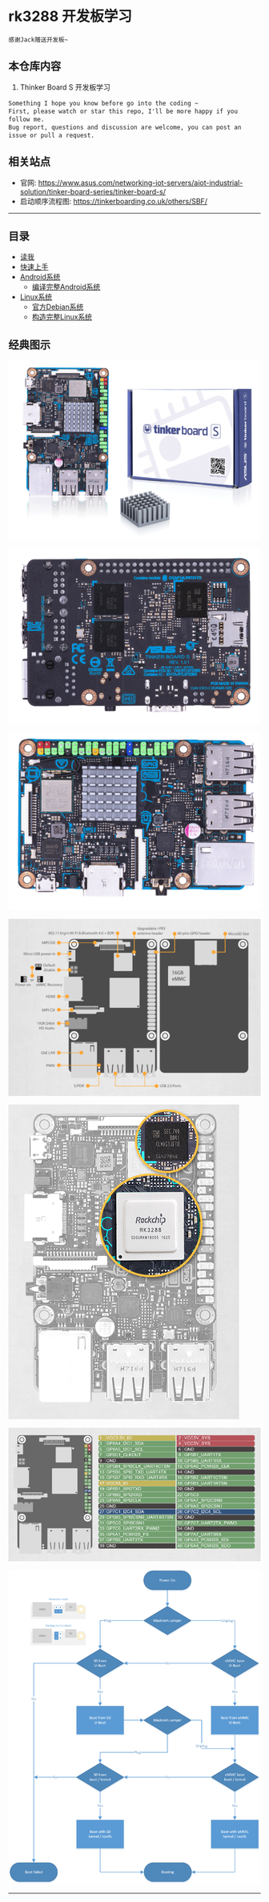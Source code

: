 # rk3288 开发板学习

```
感谢Jack赠送开发板~
```

## 本仓库内容

1. Thinker Board S 开发板学习


```
Something I hope you know before go into the coding ~
First, please watch or star this repo, I'll be more happy if you follow me.
Bug report, questions and discussion are welcome, you can post an issue or pull a request.
```

## 相关站点

* 官网: <https://www.asus.com/networking-iot-servers/aiot-industrial-solution/tinker-board-series/tinker-board-s/>
* 启动顺序流程图: <https://tinkerboarding.co.uk/others/SBF/>

---

## 目录

* [读我](README.md)
* [快速上手](docs/快速上手.md)
* [Android系统](docs/Android系统.md)
    * [编译完整Android系统](docs/Android系统/编译完整Android系统.md)
* [Linux系统](docs/Linux系统.md)
    * [官方Debian系统](docs/Linux系统/官方Debian系统.md)
    * [构造完整Linux系统](docs/Linux系统/构造完整Linux系统.md)





## 经典图示

![20210521_150814_37](image/20210521_150814_37.png)

![20210521_150825_51](image/20210521_150825_51.png)

![20210521_150834_90](image/20210521_150834_90.png)

![20210717_163131_23](image/20210717_163131_23.png)

![20210717_163205_49](image/20210717_163205_49.png)

![20210717_163320_36](image/20210717_163320_36.png)

![20210718_085649_38](image/20210718_085649_38.png)









---
